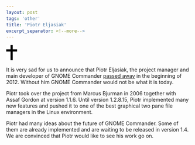 ```yaml
---
layout: post
tags: 'other'
title: 'Piotr Eljasiak'
excerpt_separator: <!--more-->
---
```


![Cross](/img/cross.png "Cross")

<!--more-->

It is very sad for us to announce that Piotr Eljasiak, the project
manager and main developer of GNOME Commander [passed
away](https://lists.nongnu.org/archive/html/gcmd-devel/2013-04/msg00000.html)
in the beginning of 2012. Without him GNOME Commander would not be what
it is today.
                                                                                                    
Piotr took over the project from Marcus Bjurman in 2006 together with
Assaf Gordon at version 1.1.6. Until version 1.2.8.15, Piotr implemented
many new features and pushed it to one of the best graphical two pane
file managers in the Linux environment.
                                                                                                    
Piotr had many ideas about the future of GNOME Commander. Some of them
are already implemented and are waiting to be released in version 1.4.
We are convinced that Piotr would like to see his work go on.
